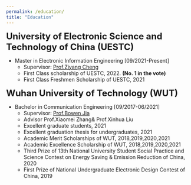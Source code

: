 ```yaml
---
permalink: /education/
title: "Education"
---
```


<font size="5"><b>University of Electronic Science and Technology of China (UESTC)</b></font>

+ Master in Electronic Information Engineering [09/2021-Present]
  + Supervisor: [Prof.Ziyang Cheng](https://scholar.google.com/citations?user=a8Ua8ywAAAAJ&hl)
  + First Class scholarship of UESTC, 2022. **(No. 1 in the vote)**
  + First Class Freshmen Scholarship of UESTC, 2021

<font size="5"><b>Wuhan University of Technology (WUT)</b></font>

+ Bachelor in Communication Engineering [09/2017-06/2021]
  + Supervisor: [Prof.Bowen Jia](https://scholar.google.com.hk/citations?user=GLzYyJwAAAAJ&hl=en&oi=sra)
  + Advisor Prof.Xiaomei Zhang& Prof.Xinhua Liu
  + Excellent graduate students, 2021
  + Excellent graduation thesis for undergraduates, 2021
  + Academic Merit Scholarships of WUT, 2018,2019,2020,2021
  + Academic Excellence Scholarship of WUT, 2018,2019,2020,2021 
  + Third Prize of 13th National University Student Social Practice and Science Contest on Energy Saving & Emission Reduction of China, 2020
  + First Prize of National Undergraduate Electronic Design Contest of China, 2019
